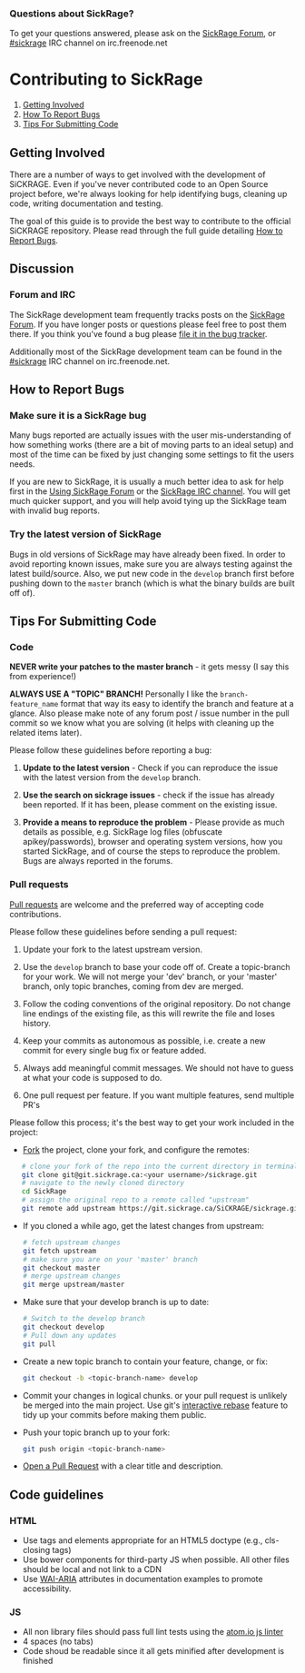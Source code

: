 ### Questions about SickRage?

To get your questions answered, please ask on the [SickRage Forum](https://www.sickrage.ca/),  or [#sickrage](http://webchat.freenode.net/?channels=sickrage) IRC channel on irc.freenode.net

# Contributing to SickRage

1. [Getting Involved](#getting-involved)
2. [How To Report Bugs](#how-to-report-bugs)
3. [Tips For Submitting Code](#tips-for-submitting-code)


## Getting Involved

There are a number of ways to get involved with the development of SiCKRAGE. Even if you've never contributed code to an Open Source project before, we're always looking for help identifying bugs, cleaning up code, writing documentation and testing.

The goal of this guide is to provide the best way to contribute to the official SiCKRAGE repository. Please read through the full guide detailing [How to Report Bugs](#how-to-report-bugs).

## Discussion

### Forum and IRC

The SickRage development team frequently tracks posts on the [SickRage Forum](https://www.sickrage.ca/). If you have longer posts or questions please feel free to post them there. If you think you've found a bug please [file it in the bug tracker](#how-to-report-bugs).

Additionally most of the SickRage development team can be found in the [#sickrage](http://webchat.freenode.net/?channels=sickrage) IRC channel on irc.freenode.net.


## How to Report Bugs

### Make sure it is a SickRage bug

Many bugs reported are actually issues with the user mis-understanding of how something works (there are a bit of moving parts to an ideal setup) and most of the time can be fixed by just changing some settings to fit the users needs.

If you are new to SickRage, it is usually a much better idea to ask for help first in the [Using SickRage Forum](https://www.sickrage.ca) or the [SickRage IRC channel](http://webchat.freenode.net/?channels=sickrage). You will get much quicker support, and you will help avoid tying up the SickRage team with invalid bug reports.

### Try the latest version of SickRage

Bugs in old versions of SickRage may have already been fixed. In order to avoid reporting known issues, make sure you are always testing against the latest build/source. Also, we put new code in the `develop` branch first before pushing down to the `master` branch (which is what the binary builds are built off of).


## Tips For Submitting Code


### Code

**NEVER write your patches to the master branch** - it gets messy (I say this from experience!)

**ALWAYS USE A "TOPIC" BRANCH!** Personally I like the `branch-feature_name` format that way its easy to identify the branch and feature at a glance. Also please make note of any forum post / issue number in the pull commit so we know what you are solving (it helps with cleaning up the related items later).


Please follow these guidelines before reporting a bug:

1. **Update to the latest version** - Check if you can reproduce the issue with the latest version from the `develop` branch.

2. **Use the search on sickrage issues** - check if the issue has already been reported. If it has been, please comment on the existing issue.

3. **Provide a means to reproduce the problem** - Please provide as much details as possible, e.g. SickRage log files (obfuscate apikey/passwords), browser and operating system versions, how you started SickRage, and of course the steps to reproduce the problem. Bugs are always reported in the forums.

### Pull requests
[Pull requests](https://docs.gitlab.com/ee/gitlab-basics/add-merge-request.html) are welcome and the preferred way of accepting code contributions.

Please follow these guidelines before sending a pull request:

1. Update your fork to the latest upstream version.

2. Use the `develop` branch to base your code off of. Create a topic-branch for your work. We will not merge your 'dev' branch, or your 'master' branch, only topic branches, coming from dev are merged.

3. Follow the coding conventions of the original repository. Do not change line endings of the existing file, as this will rewrite the file and loses history.

4. Keep your commits as autonomous as possible, i.e. create a new commit for every single bug fix or feature added.

5. Always add meaningful commit messages. We should not have to guess at what your code is supposed to do.

6. One pull request per feature. If you want multiple features, send multiple PR's

Please follow this process; it's the best way to get your work included in the project:

- [Fork](https://docs.gitlab.com/ee/gitlab-basics/fork-project.html) the project, clone your fork,
   and configure the remotes:

```bash
   # clone your fork of the repo into the current directory in terminal
   git clone git@git.sickrage.ca:<your username>/sickrage.git
   # navigate to the newly cloned directory
   cd SickRage
   # assign the original repo to a remote called "upstream"
   git remote add upstream https://git.sickrage.ca/SiCKRAGE/sickrage.git
   ```

- If you cloned a while ago, get the latest changes from upstream:

   ```bash
   # fetch upstream changes
   git fetch upstream
   # make sure you are on your 'master' branch
   git checkout master
   # merge upstream changes
   git merge upstream/master
   ```

- Make sure that your develop branch is up to date:

   ```bash
   # Switch to the develop branch
   git checkout develop
   # Pull down any updates
   git pull
   ```

- Create a new topic branch to contain your feature, change, or fix:

   ```bash
   git checkout -b <topic-branch-name> develop
   ```

- Commit your changes in logical chunks. or your pull request is unlikely
   be merged into the main project. Use git's
   [interactive rebase](https://help.github.com/articles/about-git-rebase/)
   feature to tidy up your commits before making them public.

- Push your topic branch up to your fork:

   ```bash
   git push origin <topic-branch-name>
   ```

- [Open a Pull Request](https://docs.gitlab.com/ee/gitlab-basics/add-merge-request.html) with a
    clear title and description.


## Code guidelines

### HTML
- Use tags and elements appropriate for an HTML5 doctype (e.g., cls-closing tags)
- Use bower components for third-party JS when possible. All other files should be local and not link to a CDN
- Use [WAI-ARIA](https://developer.mozilla.org/en-US/docs/Web/Accessibility/ARIA) attributes in documentation examples to promote accessibility.

### JS

- All non library files should pass full lint tests using the [atom.io js linter](https://atom.io/packages/linter-jshint)
- 4 spaces (no tabs)
- Code shoud be readable since it all gets minified after development is finished
